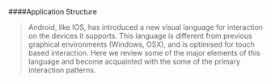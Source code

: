 ####Application Structure

>Android, like IOS, has introduced a new visual language for interaction on the devices it supports. This language is different from previous graphical environments (Windows, OSX), and is optimised for touch based interaction. Here we review some of the major elements of this language and become acquainted with the some of the primary interaction patterns.